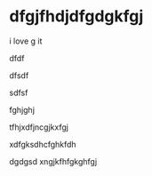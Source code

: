 # dfgjfhdjdfgdgkfgj

i love g
it



dfdf

dfsdf


sdfsf



fghjghj

tfhjxdfjncgjkxfgj


xdfgksdhcfghkfdh


dgdgsd
xngjkfhfgkghfgj

